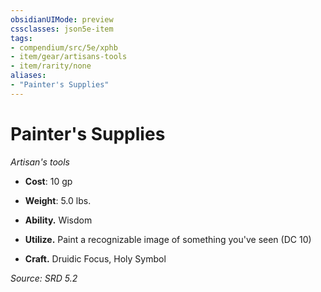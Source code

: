 ```yaml
---
obsidianUIMode: preview
cssclasses: json5e-item
tags:
- compendium/src/5e/xphb
- item/gear/artisans-tools
- item/rarity/none
aliases: 
- "Painter's Supplies"
---
```

# Painter's Supplies
*Artisan's tools*  

- **Cost**: 10 gp
- **Weight**: 5.0 lbs.

- **Ability.** Wisdom  
- **Utilize.** Paint a recognizable image of something you've seen (DC 10)  
- **Craft.** Druidic Focus, Holy Symbol  

*Source: SRD 5.2*